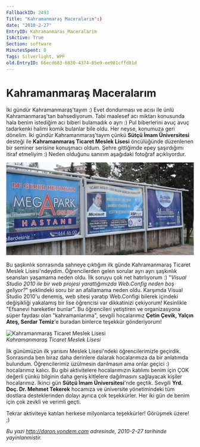 ```yaml
---
FallbackID: 2493
Title: "Kahramanmaraş Maceralarım":)
date: "2010-2-27"
EntryID: Kahramanmaras_Maceralarim
IsActive: True
Section: software
MinutesSpent: 0
Tags: Silverlight, WPF
old.EntryID: 66ecd683-6830-4374-85e9-ee981cffd81d
---
```

# Kahramanmaraş Maceralarım
İki gündür Kahramanmaraş'tayım :) Evet dondurması ve acısı ile ünlü
Kahramanmaraş'tan bahsediyorum. Tabi maalesef acı miktarı konusunda hala
benim istediğim acı biberi bulamadık o ayrı :) Pul biberlerini avuç avuç
tadarkenki halimi komik bulanlar bile oldu. Her neyse, konumuza geri
dönelim. İki gündür Kahramanmaraş'tayım çünkü **Sütçü İmam
Üniversitesi** desteği ile **Kahramanmaraş Ticaret Meslek Lisesi**
öncülüğünde düzenlenen bir seminer serisine konuşmacı oldum. Şehre
gittiğimde epey şaşırdığımı itiraf etmeliyim :) Neden olduğunu sanırım
aşağıdaki fotoğraf açıklıyordur.

![](media/Kahramanmaras_Maceralarim/27022010_1.jpg)

Bu şaşkınlık sonrasında sahneye çıktığım ilk günde Kahramanmaraş Ticaret
Meslek Lisesi'ndeydim. Öğrencilerden gelen sorular ayrı ayrı şaşkınlık
seansları yaşamama neden oldu. İlk soruyu çok net hatırlıyorum :)
"*Visual Studio 2010 ile bir web projesi yarattığımızda Web.Config neden
boş geliyor?*" şeklindeki soru bir an afallamama neden oldu. Karşımda
Visual Studio 2010'u denemiş, web sitesi yaratıp Web.Configi bilerek
içindeki değişikliği yakalamış bir lise öğrencisi var dikkatinizi
çekiyorum! Kesinlikle "Efsanevi hareketler bunlar". Bu öğrencileri
yetiştiren ve organizasyona süper faydası olan "kahramanlarıma", sevgili
hocalarımız **Çetin Çevik, Yalçın Ateş, Serdar Temiz**'e buradan
binlerce teşekkür gönderiyorum!

![Kahramanmaraş Ticaret Meslek
Lisesi](media/Kahramanmaras_Maceralarim/27022010_2.jpg)\
*Kahramanmaraş Ticaret Meslek Lisesi*

İlk günümüzün ilk yarısını Meslek Lisesi'ndeki öğrencilerimizle
geçirdik. Sonrasında ben biraz daha derinlere dalarak hocalarımıza da
bir anlatımda bulundum. Öğrencilerimiz üzülmesin darılmasın ama onlar
geçici :) hocalarımız kalıcı. Bu gibi aktivitelere hocalarımızın
katılımı benim için ÇOK değerli çünkü bilginin daha geniş kitlelere
dağılmasını sağlayacak kişiler hocalarımız. İkinci gün **Sütçü İmam
Üniversitesi**'nde geçtik. Sevgili **Yrd. Doç. Dr. Mehmet Tekerek**
hocamıza ve üniversite yönetimindeki tüm dostlara desteklerinden dolayı
ayrıca çok teşekkürler. Her iki gün de benim için çok zevkli ve verimli
geçti.

Tekrar aktiviteye katılan herkese milyonlarca teşekkürler! Görüşmek
üzere! ;)



*Bu yazi http://daron.yondem.com adresinde, 2010-2-27 tarihinde yayinlanmistir.*
